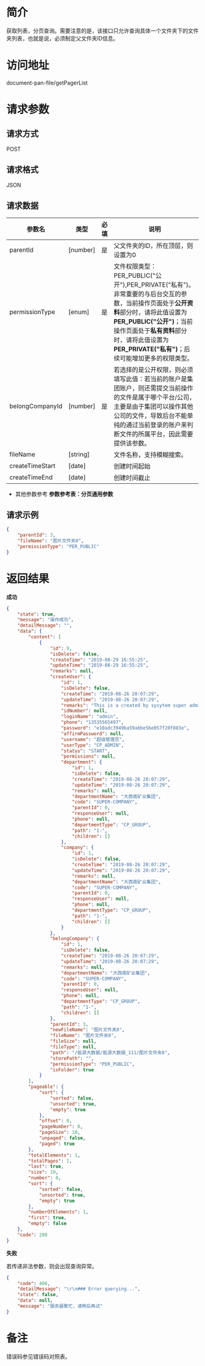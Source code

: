# 简介
获取列表，分页查询。需要注意的是，该接口只允许查询具体一个文件夹下的文件夹列表，也就是说，必须制定父文件夹ID信息。

# 访问地址
document-pan-file/getPagerList

# 请求参数

## 请求方式
POST

## 请求格式
JSON

## 请求数据
|参数名|类型|必填|说明|
|-|-|-|-|
|parentId|[number]|是|父文件夹的ID，所在顶层，则设置为0|
|permissionType|[enum]|是|文件权限类型：PER_PUBLIC("公开"),PER_PRIVATE("私有")。非常重要的与后台交互的参数，当前操作页面处于**公开资料**部分时，请将此值设置为**PER_PUBLIC("公开")**；当前操作页面处于**私有资料**部分时，请将此值设置为**PER_PRIVATE("私有")**；后续可能增加更多的权限类型。|
|belongCompanyId|[number]|是|若选择的是公开权限，则必须填写此值：若当前的账户是集团账户，则还需提交当前操作的文件是属于哪个平台/公司，主要是由于集团可以操作其他公司的文件，导致后台不能单纯的通过当前登录的账户来判断文件的所属平台，因此需要提供该参数。|
|fileName|[string]||文件名称，支持模糊搜索。|
|createTimeStart|[date]||创建时间起始|
|createTimeEnd|[date]||创建时间截止|

* 其他参数参考 **参数参考表：分页通用参数**


## 请求示例
```json
{
	"parentId": 3,
    "fileName": "图片文件夹8",
    "permissionType": "PER_PUBLIC"
}
```

# 返回结果
**成功**
```json
{
    "state": true,
    "message": "操作成功",
    "detailMessage": "",
    "data": {
        "content": [
            {
                "id": 9,
                "isDelete": false,
                "createTime": "2019-08-29 16:55:25",
                "updateTime": "2019-08-29 16:55:25",
                "remarks": null,
                "createUser": {
                    "id": 1,
                    "isDelete": false,
                    "createTime": "2019-08-26 20:07:29",
                    "updateTime": "2019-08-26 20:07:29",
                    "remarks": "This is a created by sysytem super admin user, it belong to super company, don't delete it!",
                    "idNumber": null,
                    "loginName": "admin",
                    "phone": "13535565497",
                    "password": "e10adc3949ba59abbe56e057f20f883e",
                    "affirmPassword": null,
                    "username": "超级管理员",
                    "userType": "CP_ADMIN",
                    "status": "START",
                    "permissions": null,
                    "department": {
                        "id": 1,
                        "isDelete": false,
                        "createTime": "2019-08-26 20:07:29",
                        "updateTime": "2019-08-26 20:07:29",
                        "remarks": null,
                        "departmentName": "大西南矿业集团",
                        "code": "SUPER-COMPANY",
                        "parentId": 0,
                        "responseUser": null,
                        "phone": null,
                        "departmentType": "CP_GROUP",
                        "path": "1-",
                        "children": []
                    },
                    "company": {
                        "id": 1,
                        "isDelete": false,
                        "createTime": "2019-08-26 20:07:29",
                        "updateTime": "2019-08-26 20:07:29",
                        "remarks": null,
                        "departmentName": "大西南矿业集团",
                        "code": "SUPER-COMPANY",
                        "parentId": 0,
                        "responseUser": null,
                        "phone": null,
                        "departmentType": "CP_GROUP",
                        "path": "1-",
                        "children": []
                    }
                },
                "belongCompany": {
                    "id": 1,
                    "isDelete": false,
                    "createTime": "2019-08-26 20:07:29",
                    "updateTime": "2019-08-26 20:07:29",
                    "remarks": null,
                    "departmentName": "大西南矿业集团",
                    "code": "SUPER-COMPANY",
                    "parentId": 0,
                    "responseUser": null,
                    "phone": null,
                    "departmentType": "CP_GROUP",
                    "path": "1-",
                    "children": []
                },
                "parentId": 3,
                "newFileName": "图片文件夹8",
                "fileName": "图片文件夹8",
                "fileSize": null,
                "fileType": null,
                "path": "/能源大数据/能源大数据_111/图片文件夹8",
                "storePath": "",
                "permissionType": "PER_PUBLIC",
                "isFolder": true
            }
        ],
        "pageable": {
            "sort": {
                "sorted": false,
                "unsorted": true,
                "empty": true
            },
            "offset": 0,
            "pageNumber": 0,
            "pageSize": 10,
            "unpaged": false,
            "paged": true
        },
        "totalElements": 1,
        "totalPages": 1,
        "last": true,
        "size": 10,
        "number": 0,
        "sort": {
            "sorted": false,
            "unsorted": true,
            "empty": true
        },
        "numberOfElements": 1,
        "first": true,
        "empty": false
    },
    "code": 200
}
```

**失败**

若传递非法参数，则会出现查询异常。

```json
{
    "code": 406,
    "detailMessage": "\r\n### Error querying...",
    "state": false,
    "data": null,
    "message": "服务器繁忙，请稍后再试"
}
```

# 备注
错误码参见错误码对照表。